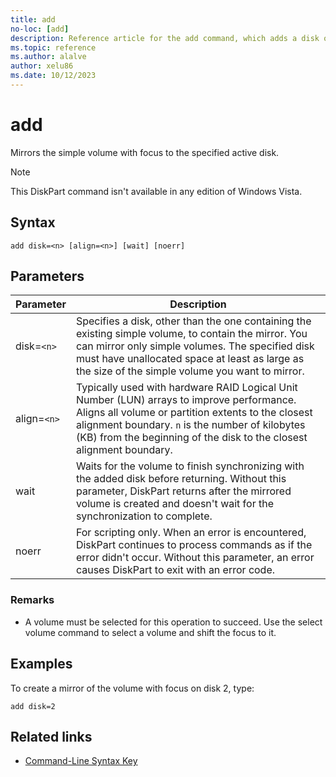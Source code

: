 ```yaml
---
title: add
no-loc: [add]
description: Reference article for the add command, which adds a disk or volume in an existing RAID configuration.
ms.topic: reference
ms.author: alalve
author: xelu86
ms.date: 10/12/2023
---
```


# add

Mirrors the simple volume with focus to the specified active disk.

> [!NOTE]
> This DiskPart command isn't available in any edition of Windows Vista.

## Syntax

```
add disk=<n> [align=<n>] [wait] [noerr]
```

## Parameters

|Parameter|Description|
|-|-|
|disk=`<n>`|Specifies a disk, other than the one containing the existing simple volume, to contain the mirror. You can mirror only simple volumes. The specified disk must have unallocated space at least as large as the size of the simple volume you want to mirror.|
|align=`<n>`|Typically used with hardware RAID Logical Unit Number (LUN) arrays to improve performance. Aligns all volume or partition extents to the closest alignment boundary. `n` is the number of kilobytes (KB) from the beginning of the disk to the closest alignment boundary.|
|wait|Waits for the volume to finish synchronizing with the added disk before returning. Without this parameter, DiskPart returns after the mirrored volume is created and doesn't wait for the synchronization to complete.|
|noerr|For scripting only. When an error is encountered, DiskPart continues to process commands as if the error didn't occur. Without this parameter, an error causes DiskPart to exit with an error code.|

### Remarks

- A volume must be selected for this operation to succeed. Use the select volume command to select a volume and shift the focus to it.

## Examples

To create a mirror of the volume with focus on disk 2, type:

```
add disk=2
```

## Related links

- [Command-Line Syntax Key](command-line-syntax-key.md)
